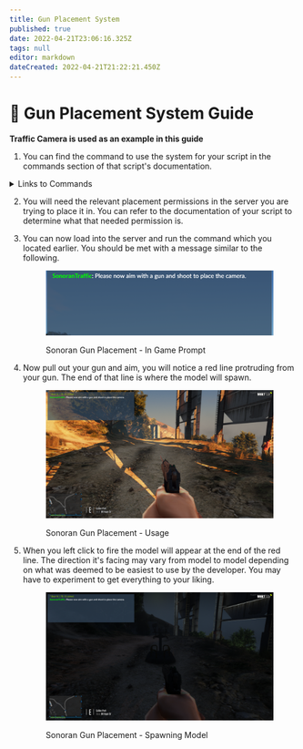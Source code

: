 ```yaml
---
title: Gun Placement System
published: true
date: 2022-04-21T23:06:16.325Z
tags: null
editor: markdown
dateCreated: 2022-04-21T21:22:21.450Z
---
```


# 🔫 Gun Placement System Guide

**Traffic Camera is used as an example in this guide**

1. You can find the command to use the system for your script in the commands section of that script's documentation.

<details>

<summary>Links to Commands</summary>

* [Shot Spotter](https://docs.sonoran.store/en/shot-spotter#commands)&#x20;

<!---->

* [Traffic Cameras](https://docs.sonoran.store/en/speed-camera#commands)

</details>

2. You will need the relevant placement permissions in the server you are trying to place it in. You can refer to the documentation of your script to determine what that needed permission is.
3.  You can now load into the server and run the command which you located earlier. You should be met with a message similar to the following.&#x20;

    <figure><img src="../command_output_example.png" alt=""><figcaption><p>Sonoran Gun Placement - In Game Prompt</p></figcaption></figure>
4.  Now pull out your gun and aim, you will notice a red line protruding from your gun. The end of that line is where the model will spawn.&#x20;

    <figure><img src="../gun_exampl.png" alt=""><figcaption><p>Sonoran Gun Placement - Usage</p></figcaption></figure>
5.  When you left click to fire the model will appear at the end of the red line. The direction it's facing may vary from model to model depending on what was deemed to be easiest to use by the developer. You may have to experiment to get everything to your liking.&#x20;

    <figure><img src="../placed_exampl.png" alt=""><figcaption><p>Sonoran Gun Placement - Spawning Model</p></figcaption></figure>
